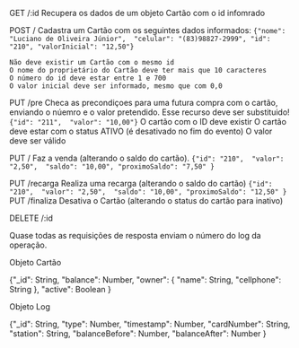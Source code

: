 GET /:id
    Recupera os dados de um objeto Cartão com o id infomrado

POST /
    Cadastra um Cartão com os seguintes dados informados:
    ```
        {"nome": "Luciano de Oliveira Júnior", 
         "celular": "(83)98827-2999",
         "id": "210",
         "valorInicial": "12,50"}
    ```

    Não deve existir um Cartão com o mesmo id
    O nome do proprietário do Cartão deve ter mais que 10 caracteres
    O número do id deve estar entre 1 e 700
    O valor inicial deve ser informado, mesmo que com 0,0

PUT /pre
    Checa as precondiçoes para uma futura compra com o cartão, enviando o núemro 
    e o valor pretendido. Esse recurso deve ser substituido!
    ```
     {"id": "211", 
      "valor": "10,00"}
    ```
      O cartão com o ID deve existir
      O cartão deve estar com o status ATIVO (é desativado no fim do evento)
      O valor deve ser válido

PUT /
    Faz a venda (alterando o saldo do cartão). 
    ```
    {"id": "210", 
     "valor": "2,50", 
     "saldo": "10,00",
     "proximoSaldo": "7,50" }
     ```

PUT /recarga
    Realiza uma recarga (alterando o saldo do cartão)
    ```
    {"id": "210", 
     "valor": "2,50", 
     "saldo": "10,00",
     "proximoSaldo": "12,50" }
     ```
PUT /finaliza
    Desativa o Cartão (alterando o status do cartão para inativo)

DELETE /:id

Quase todas as requisições de resposta enviam o número do log da operação.

Objeto Cartão

{"_id": String,
 "balance": Number, 
 "owner": {
     "name": String,
     "cellphone": String
    },
 "active": Boolean
 }

 Objeto Log 

{"_id": String,
 "type": Number,
 "timestamp": Number, 
 "cardNumber": String,
 "station": String,
 "balanceBefore": Number,
 "balanceAfter": Number
 }

